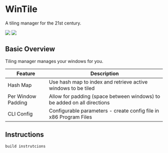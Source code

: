 # WinTile

A tiling manager for the 21st century.

![](https://img.shields.io/github/license/EldestHedge/WinTile?color=green&style=flat-square) ![](https://img.shields.io/github/repo-size/EldestHedge/WinTile?color=green&style=flat-square)


## Basic Overview
Tiling manager manages your windows for you.

|Feature|Description|
|-------|--------|
|Hash Map|Use hash map to index and retrieve active windows to be tiled|
|Per Window Padding|Allow for padding (space between windows) to be added on all directions|
|CLI Config|Configurable parameters - create config file in x86 Program Files|


## Instructions
``build instrutcions``